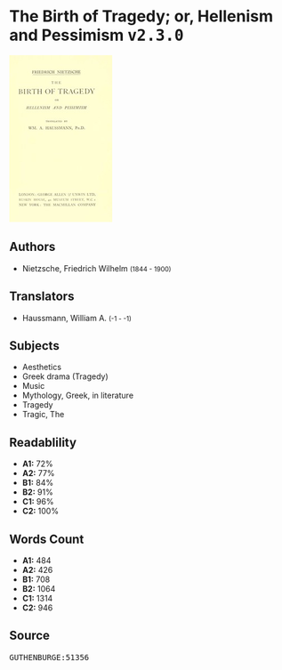 # The Birth of Tragedy; or, Hellenism and Pessimism <kbd>v2.3.0</kbd>

![](./cover.medium.jpg "")

## Authors


 - Nietzsche, Friedrich Wilhelm <small>(1844 - 1900)</small>

## Translators


 - Haussmann, William A. <small>(-1 - -1)</small>

## Subjects


 - Aesthetics
 - Greek drama (Tragedy)
 - Music
 - Mythology, Greek, in literature
 - Tragedy
 - Tragic, The

## Readablility


 - **A1:** 72%
 - **A2:** 77%
 - **B1:** 84%
 - **B2:** 91%
 - **C1:** 96%
 - **C2:** 100%

## Words Count


 - **A1:** 484
 - **A2:** 426
 - **B1:** 708
 - **B2:** 1064
 - **C1:** 1314
 - **C2:** 946

## Source


<kbd>GUTHENBURGE:51356</kbd>
